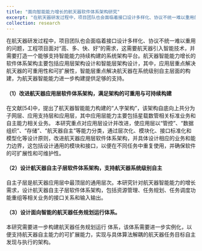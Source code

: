 ```yaml
---
title: "面向智能能力增长的航天器软件体系架构研究"
excerpt: "在航天器研发过程中，项目团队也会面临着接口设计多样化、协议不统一难以重用的问题，工程项目面对“高、多、快、好”的需求，这需要航天器引入智能技术，并需要打造一个能够支持智能能力持续构建的系统架构平台。航天器智能能力增长的软件体系架构主要包括应用层架构设计和智能层架构设计，其中，应用层重点解决航天器的可重用性和可扩展性，智能层重点解决航天器在系统级别自主层面的构建，为航天器智能能力进一步构建提供足够的支持。<br/>"
collection: research
---
```


在航天器研发过程中，项目团队也会面临着接口设计多样化、协议不统一难以重用的问题，工程项目面对“高、多、快、好”的需求，这需要航天器引入智能技术，并需要打造一个能够支持智能能力持续构建的系统架构平台。航天器智能能力增长的软件体系架构主要包括应用层架构设计和智能层架构设计，其中，应用层重点解决航天器的可重用性和可扩展性，智能层重点解决航天器在系统级别自主层面的构建，为航天器智能能力进一步构建提供足够的支持。

#### （1）改进航天器应用层软件体系架构，满足架构的可重用与可持续构建
在文献[54]中，提出了航天器智能能力构建的“人字架构”，该架构自底向上共分为子网层、应用支持层和应用层，其中应用层能力主要包括星载数管相关标准业务和自主能力相关业务。
本研究重点对应用层设计并改进，使应用层以“管控”、“数据组织”、“存储”、“航天器自主”等能力分类，通过层次化、模块化、接口标准化和模型化等设计原则，改进航天器应用层软件体系架构，并具体设计相应的业务和能力边界，这包括设计通用的模块和接口，以便在不同任务中重复使用，并确保软件的可扩展性和可维护性。

#### （2）设计航天器自主子层软件体系架构，支持航天器系统级别自主
自主子层是航天器应用层中最顶层的通用层次。本研究针对航天器智能能力的增长需求，设计航天器自主子层软件体系架构，包括资源管理、任务规划、任务调度功能重组等相关业务的接口关系和输入输出。

#### （3）设计面向智能的航天器任务规划运行体系。
本研究需要进一步构建航天器任务规划运行 体系，该体系需要进一步实例化，以便支持航天器自主能力的可扩展能力，实现与具体算法解耦的航天器任务目标自主发现与执行的架构。

